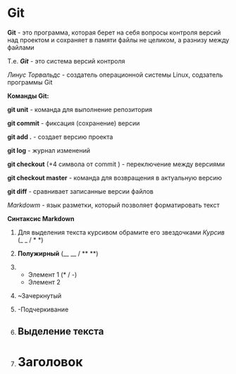 # Git

__Git__ - это программа, которая берет на себя вопросы контроля версий над проектом и сохраняет в памяти файлы не целиком, а разнизу между файлами

Т.е. __*Git*__ - это система версий контроля

*Линус Торвальдс* - создатель операционной системы Linux, содзатель программы Git

__Команды Git:__

**git unit** - команда для выполнение репозитория

**git commit** - фиксация (сохранение) версии

**git add .** - создает версию проекта

**git log** - журнал изменений

**git checkout** (+4 символа от commit ) - переключение  между версиями

**git checkout master** - команда для возвращения в актуальную версию

**git diff** - сравнивает записанные версии файлов

*Markdowm* - язык разметки, который позволяет форматировать текст

__Синтаксиc Markdown__

1. Для выделения текста курсивом обрамите его звездочками *Курсив* (_ _ / * *)

2. **Полужирный** (__ __ / ** **)

3. * Элемент 1 (* / -)
   * Элемент 2

    
4. ~Зачеркнутый 

5. -Подчеркивание

6. ## Выделение текста

7. # Заголовок

